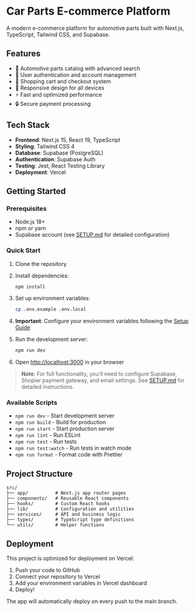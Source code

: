 # Car Parts E-commerce Platform

A modern e-commerce platform for automotive parts built with Next.js, TypeScript, Tailwind CSS, and Supabase.

## Features

- 🚗 Automotive parts catalog with advanced search
- 🔐 User authentication and account management
- 🛒 Shopping cart and checkout system
- 📱 Responsive design for all devices
- ⚡ Fast and optimized performance
- 🔒 Secure payment processing

## Tech Stack

- **Frontend**: Next.js 15, React 19, TypeScript
- **Styling**: Tailwind CSS 4
- **Database**: Supabase (PostgreSQL)
- **Authentication**: Supabase Auth
- **Testing**: Jest, React Testing Library
- **Deployment**: Vercel

## Getting Started

### Prerequisites

- Node.js 18+ 
- npm or yarn
- Supabase account (see [SETUP.md](./SETUP.md) for detailed configuration)

### Quick Start

1. Clone the repository
2. Install dependencies:
   ```bash
   npm install
   ```

3. Set up environment variables:
   ```bash
   cp .env.example .env.local
   ```
   
4. **Important**: Configure your environment variables following the [Setup Guide](./SETUP.md)

5. Run the development server:
   ```bash
   npm run dev
   ```

6. Open [http://localhost:3000](http://localhost:3000) in your browser

> **Note**: For full functionality, you'll need to configure Supabase, Shopier payment gateway, and email settings. See [SETUP.md](./SETUP.md) for detailed instructions.

### Available Scripts

- `npm run dev` - Start development server
- `npm run build` - Build for production
- `npm run start` - Start production server
- `npm run lint` - Run ESLint
- `npm run test` - Run tests
- `npm run test:watch` - Run tests in watch mode
- `npm run format` - Format code with Prettier

## Project Structure

```
src/
├── app/          # Next.js app router pages
├── components/   # Reusable React components
├── hooks/        # Custom React hooks
├── lib/          # Configuration and utilities
├── services/     # API and business logic
├── types/        # TypeScript type definitions
└── utils/        # Helper functions
```

## Deployment

This project is optimized for deployment on Vercel:

1. Push your code to GitHub
2. Connect your repository to Vercel
3. Add your environment variables in Vercel dashboard
4. Deploy!

The app will automatically deploy on every push to the main branch.
